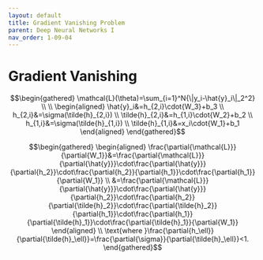 ```yaml
---
layout: default
title: Gradient Vanishing Problem
parent: Deep Neural Networks I
nav_order: 1-09-04
---
```


# Gradient Vanishing

$$\begin{gathered}
\mathcal{L}(\theta)=\sum_{i=1}^N{\|y_i-\hat{y}_i\|_2^2} \\
\\
\begin{aligned}
\hat{y}_i&=h_{2,i}\cdot{W_3}+b_3 \\
h_{2,i}&=\sigma(\tilde{h}_{2,i}) \\
\tilde{h}_{2,i}&=h_{1,i}\cdot{W_2}+b_2 \\
h_{1,i}&=\sigma(\tilde{h}_{1,i}) \\
\tilde{h}_{1,i}&=x_i\cdot{W_1}+b_1
\end{aligned}
\end{gathered}$$

$$\begin{gathered}
\begin{aligned}
\frac{\partial{\mathcal{L}}}{\partial{W_1}}&=\frac{\partial{\mathcal{L}}}{\partial{\hat{y}}}\cdot\frac{\partial{\hat{y}}}{\partial{h_2}}\cdot\frac{\partial{h_2}}{\partial{h_1}}\cdot\frac{\partial{h_1}}{\partial{W_1}} \\
&=\frac{\partial{\mathcal{L}}}{\partial{\hat{y}}}\cdot\frac{\partial{\hat{y}}}{\partial{h_2}}\cdot\frac{\partial{h_2}}{\partial{\tilde{h}_2}}\cdot\frac{\partial{\tilde{h}_2}}{\partial{h_1}}\cdot\frac{\partial{h_1}}{\partial{\tilde{h}_1}}\cdot\frac{\partial{\tilde{h}_1}}{\partial{W_1}}
\end{aligned} \\
\text{where }\frac{\partial{h_\ell}}{\partial{\tilde{h}_\ell}}=\frac{\partial{\sigma}}{\partial{\tilde{h}_\ell}}<1.
\end{gathered}$$
